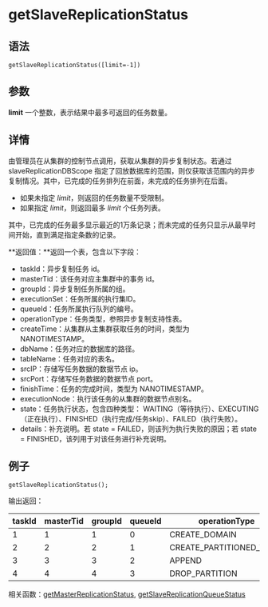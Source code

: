 # getSlaveReplicationStatus

## 语法

`getSlaveReplicationStatus([limit=-1])`

## 参数

**limit** 一个整数，表示结果中最多可返回的任务数量。

## 详情

由管理员在从集群的控制节点调用，获取从集群的异步复制状态。若通过 slaveReplicationDBScope
指定了回放数据库的范围，则仅获取该范围内的异步复制情况。其中，已完成的任务排列在前面，未完成的任务排列在后面。

* 如果未指定 *limit*，则返回的任务数量不受限制。
* 如果指定 *limit*，则返回最多 *limit* 个任务列表。

其中，已完成的任务最多显示最近的1万条记录；而未完成的任务只显示从最早时间开始，直到满足指定条数的记录。

**返回值：**返回一个表，包含以下字段：

* taskId：异步复制任务 id。
* masterTid：该任务对应主集群中的事务 id。
* groupId：异步复制任务所属的组。
* executionSet：任务所属的执行集ID。
* queueId：任务所属执行队列的编号。
* operationType：任务类型，参照异步复制支持性表。
* createTime：从集群从主集群获取任务的时间，类型为 NANOTIMESTAMP。
* dbName：任务对应的数据库的路径。
* tableName：任务对应的表名。
* srcIP：存储写任务数据的数据节点 ip。
* srcPort：存储写任务数据的数据节点 port。
* finishTime：任务的完成时间，类型为 NANOTIMESTAMP。
* executionNode：执行该任务的从集群的数据节点别名。
* state：任务执行状态，包含四种类型：
  WAITING（等待执行）、EXECUTING（正在执行）、FINISHED（执行完成/任务skip）、FAILED（执行失败）。
* details：补充说明。若 state = FAILED，则该列为执行失败的原因；若 state =
  FINISHED，该列用于对该任务进行补充说明。

## 例子

```
getSlaveReplicationStatus();
```

输出返回：

| taskId | masterTid | groupId | queueId | operationType | createTime | dbName | tableName | srcIP | srcPort | finishTime | executionNode | state | details |
| --- | --- | --- | --- | --- | --- | --- | --- | --- | --- | --- | --- | --- | --- |
| 1 | 1 | 1 | 0 | CREATE\_DOMAIN | 2022.11.08T10:50:37.425056956 | db://test\_dropPartition\_value |  | localhost | 8002 | 2022.11.08T10:50:37.452792885 | NODE2 | FINISHED |  |
| 2 | 2 | 2 | 1 | CREATE\_PARTITIONED\_TABLE | 2022.11.08T10:50:37.425056988 | db://test\_dropPartition\_value | pt | localhost | 8002 | 2022.11.08T10:50:37.479906033 | NODE3 | FINISHED |  |
| 3 | 3 | 3 | 2 | APPEND | 2022.11.08T10:50:37.425057012 | db://test\_dropPartition\_value | pt | localhost | 8002 | 2022.11.08T10:50:37.638746819 | NODE1 | FINISHED |  |
| 4 | 4 | 4 | 3 | DROP\_PARTITION | 2022.11.08T10:50:37.425057037 |  | pt | localhost | 8002 | 2022.11.08T10:50:37.869783336 | NODE2 | FINISHED |  |

相关函数：[getMasterReplicationStatus](getMasterReplicationStatus.md), [getSlaveReplicationQueueStatus](getslavereplicationqueuestatus.md)

